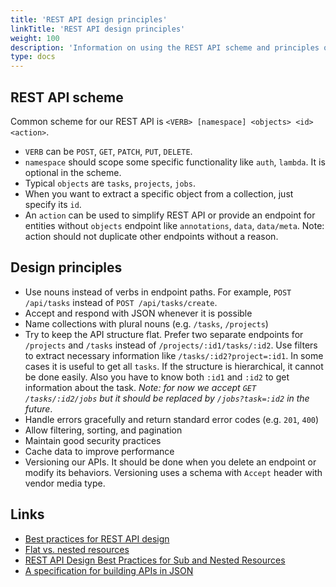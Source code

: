 ```yaml
---
title: 'REST API design principles'
linkTitle: 'REST API design principles'
weight: 100
description: 'Information on using the REST API scheme and principles of its design.'
type: docs
---
```


## REST API scheme

Common scheme for our REST API is `<VERB> [namespace] <objects> <id> <action>`.

- `VERB` can be `POST`, `GET`, `PATCH`, `PUT`, `DELETE`.
- `namespace` should scope some specific functionality like `auth`, `lambda`.
  It is optional in the scheme.
- Typical `objects` are `tasks`, `projects`, `jobs`.
- When you want to extract a specific object from a collection, just specify its `id`.
- An `action` can be used to simplify REST API or provide an endpoint for entities
  without `objects` endpoint like `annotations`, `data`, `data/meta`. Note: action
  should not duplicate other endpoints without a reason.

## Design principles

- Use nouns instead of verbs in endpoint paths. For example,
  `POST /api/tasks` instead of `POST /api/tasks/create`.
- Accept and respond with JSON whenever it is possible
- Name collections with plural nouns (e.g. `/tasks`, `/projects`)
- Try to keep the API structure flat. Prefer two separate endpoints
  for `/projects` and `/tasks` instead of `/projects/:id1/tasks/:id2`. Use
  filters to extract necessary information like `/tasks/:id2?project=:id1`.
  In some cases it is useful to get all `tasks`. If the structure is
  hierarchical, it cannot be done easily. Also you have to know both `:id1`
  and `:id2` to get information about the task.
  _Note: for now we accept `GET /tasks/:id2/jobs` but it should be replaced
  by `/jobs?task=:id2` in the future_.
- Handle errors gracefully and return standard error codes (e.g. `201`, `400`)
- Allow filtering, sorting, and pagination
- Maintain good security practices
- Cache data to improve performance
- Versioning our APIs. It should be done when you delete an endpoint or modify
  its behaviors. Versioning uses a schema with `Accept` header with vendor media type.

## Links

- [Best practices for REST API design](https://stackoverflow.blog/2020/03/02/best-practices-for-rest-api-design/)
- [Flat vs. nested resources](https://stackoverflow.com/questions/20951419/what-are-best-practices-for-rest-nested-resources)
- [REST API Design Best Practices for Sub and Nested Resources](https://www.moesif.com/blog/technical/api-design/REST-API-Design-Best-Practices-for-Sub-and-Nested-Resources/)
- [A specification for building APIs in JSON](https://jsonapi.org/)
